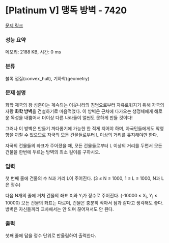 # [Platinum V] 맹독 방벽 - 7420 

[문제 링크](https://www.acmicpc.net/problem/7420) 

### 성능 요약

메모리: 2188 KB, 시간: 0 ms

### 분류

볼록 껍질(convex_hull), 기하학(geometry)

### 문제 설명

<p><img alt="" src="" style="margin-left: 10px; float: right;">화학 제국의 왕 성준이는 계속되는 이웃나라의 침범으로부터 자유로워지기 위해 자국의 자랑 <strong>화학 방벽</strong>을 건설하기로 마음먹었다. 이 방벽은 근처에 다가오는 생명체에게 해로운 독성을 내뿜어서 더이상 다른 나라들이 얼씬도 못하게 만들 것이다!</p>

<p>그러나 이 방벽은 만들기 까다롭기에 가능한 한 적게 지어야 하며, 자국민들에게도 악영향을 끼칠 수 있으므로 자국의 모든 건물들로부터 L 이상의 거리를 유지해야만 한다.</p>

<p>자국의 건물들의 좌표가 주어졌을 때, 모든 건물들로부터 L 이상의 거리를 두면서 모든 건물을 한번에 두르는 방벽의 최소 길이를 구하시오.</p>

### 입력 

 <p>첫 번째 줄에 건물의 수 N과 거리 L이 주어진다. (3 ≤ N ≤ 1000, 1 ≤ L ≤ 1000, N과 L은 정수)</p>

<p>다음 N개의 줄에 거쳐 건물의 좌표 X<sub>i</sub>와 Y<sub>i</sub>가 정수로 주어진다. (-10000 ≤ X<sub>i</sub>, Y<sub>i</sub> ≤ 10000) 모든 건물의 좌표는 다르며, 건물은 충분히 작아서 점과 같다고 생각해도 좋다. 방벽은 자신들끼리 교차해서는 안 되며 끊어져서도 안 된다.</p>

### 출력 

 <p>첫째 줄에 답을 정수 단위로 반올림하여 출력한다.</p>

